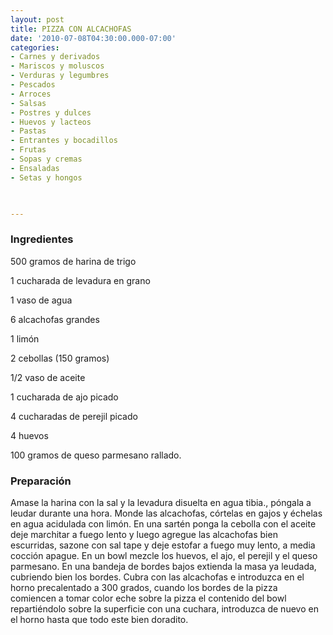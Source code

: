```yaml
---
layout: post
title: PIZZA CON ALCACHOFAS
date: '2010-07-08T04:30:00.000-07:00'
categories:
- Carnes y derivados
- Mariscos y moluscos
- Verduras y legumbres
- Pescados
- Arroces
- Salsas
- Postres y dulces
- Huevos y lacteos
- Pastas
- Entrantes y bocadillos
- Frutas
- Sopas y cremas
- Ensaladas
- Setas y hongos
 


---
```


<h3>Ingredientes</h3>

500 gramos de harina de trigo

1 cucharada de levadura en grano

1 vaso de agua

6 alcachofas grandes

1 limón

2 cebollas (150 gramos)

1/2 vaso de aceite

1 cucharada de ajo picado

4 cucharadas de perejil picado

4 huevos

100 gramos de queso parmesano rallado.

<h3>Preparación</h3>

Amase la harina con la sal y la levadura disuelta en agua tibia., póngala a leudar durante una hora. Monde las alcachofas, córtelas en gajos y échelas en agua acidulada con limón. En una sartén ponga la cebolla con el aceite deje marchitar a fuego lento y luego agregue las alcachofas bien escurridas, sazone con sal tape y deje estofar a fuego muy lento, a media cocción apague. En un bowl mezcle los huevos, el ajo, el perejil y el queso parmesano. En una bandeja de bordes bajos extienda la masa ya leudada, cubriendo bien los bordes. Cubra con las alcachofas e introduzca en el horno precalentado a 300 grados, cuando los bordes de la pizza comiencen a tomar color eche sobre la pizza el contenido del bowl repartiéndolo sobre la superficie con una cuchara, introduzca de nuevo en el horno hasta que todo este bien doradito.

